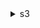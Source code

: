 <details>

<summary>
s3
</summary>

- <details><summary>cp</summary>

  * --dryrun
  * --quiet
  * --include
  * --exclude
  * --acl
  * --follow-symlinks
  * --no-follow-symlinks
  * --no-guess-mime-type
  * --sse
  * --sse-c
  * --sse-c-key
  * --sse-kms-key-id
  * --sse-c-copy-source
  * --sse-c-copy-source-key
  * --storage-class
  * --grants
  * --website-redirect
  * --content-type
  * --cache-control
  * --content-disposition
  * --content-encoding
  * --content-language
  * --expires
  * --source-region
  * --only-show-errors
  * --no-progress
  * --page-size
  * --ignore-glacier-warnings
  * --force-glacier-transfer
  * --request-payer
  * --metadata
  * --copy-props
  * --metadata-directive
  * --expected-size
  * --recursive


- <details><summary>ls</summary>

  * --recursive
  * --page-size
  * --human-readable
  * --summarize
  * --request-payer


- <details><summary>mb</summary>

  * 


- <details><summary>mv</summary>

  * --dryrun
  * --quiet
  * --include
  * --exclude
  * --acl
  * --follow-symlinks
  * --no-follow-symlinks
  * --no-guess-mime-type
  * --sse
  * --sse-c
  * --sse-c-key
  * --sse-kms-key-id
  * --sse-c-copy-source
  * --sse-c-copy-source-key
  * --storage-class
  * --grants
  * --website-redirect
  * --content-type
  * --cache-control
  * --content-disposition
  * --content-encoding
  * --content-language
  * --expires
  * --source-region
  * --only-show-errors
  * --no-progress
  * --page-size
  * --ignore-glacier-warnings
  * --force-glacier-transfer
  * --request-payer
  * --metadata
  * --copy-props
  * --metadata-directive
  * --recursive


- <details><summary>presign</summary>

  * --expires-in


- <details><summary>rb</summary>

  * --force


- <details><summary>rm</summary>

  * --dryrun
  * --quiet
  * --recursive
  * --request-payer
  * --include
  * --exclude
  * --only-show-errors
  * --page-size


- <details><summary>sync</summary>

  * --dryrun
  * --quiet
  * --include
  * --exclude
  * --acl
  * --follow-symlinks
  * --no-follow-symlinks
  * --no-guess-mime-type
  * --sse
  * --sse-c
  * --sse-c-key
  * --sse-kms-key-id
  * --sse-c-copy-source
  * --sse-c-copy-source-key
  * --storage-class
  * --grants
  * --website-redirect
  * --content-type
  * --cache-control
  * --content-disposition
  * --content-encoding
  * --content-language
  * --expires
  * --source-region
  * --only-show-errors
  * --no-progress
  * --page-size
  * --ignore-glacier-warnings
  * --force-glacier-transfer
  * --request-payer
  * --metadata
  * --copy-props
  * --metadata-directive
  * --size-only
  * --exact-timestamps
  * --delete


- <details><summary>website</summary>

  * --index-document
  * --error-document


</details>

